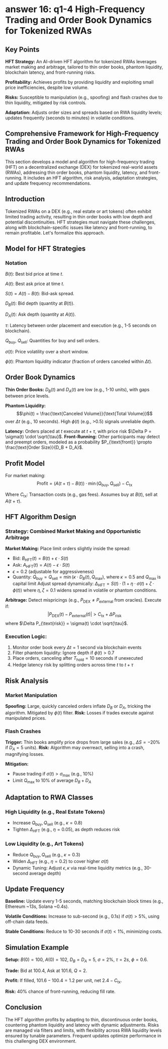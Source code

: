 # answer 16: q1-4 High-Frequency Trading and Order Book Dynamics for Tokenized RWAs

## Key Points
**HFT Strategy:** An AI-driven HFT algorithm for tokenized RWAs leverages market making and arbitrage, tailored to thin order books, phantom liquidity, blockchain latency, and front-running risks.

**Profitability:** Achieves profits by providing liquidity and exploiting small price inefficiencies, despite low volume.

**Risks:** Susceptible to manipulation (e.g., spoofing) and flash crashes due to thin liquidity, mitigated by risk controls.

**Adaptation:** Adjusts order sizes and spreads based on RWA liquidity levels; updates frequently (seconds to minutes) in volatile conditions.

## Comprehensive Framework for High-Frequency Trading and Order Book Dynamics for Tokenized RWAs

This section develops a model and algorithm for high-frequency trading (HFT) on a decentralized exchange (DEX) for tokenized real-world assets (RWAs), addressing thin order books, phantom liquidity, latency, and front-running. It includes an HFT algorithm, risk analysis, adaptation strategies, and update frequency recommendations.

## Introduction

Tokenized RWAs on a DEX (e.g., real estate or art tokens) often exhibit limited trading activity, resulting in thin order books with low depth and potential discontinuities. HFT strategies must navigate these challenges, along with blockchain-specific issues like latency and front-running, to remain profitable. Let's formalize this approach.

## Model for HFT Strategies

### Notation
$B(t)$: Best bid price at time $t$.

$A(t)$: Best ask price at time $t$.

$S(t) = A(t) - B(t)$: Bid-ask spread.

$D_B(t)$: Bid depth (quantity at $B(t)$).

$D_A(t)$: Ask depth (quantity at $A(t)$).

$\tau$: Latency between order placement and execution (e.g., 1-5 seconds on blockchain).

$Q_{\text{buy}}$, $Q_{\text{sell}}$: Quantities for buy and sell orders.

$\sigma(t)$: Price volatility over a short window.

$\phi(t)$: Phantom liquidity indicator (fraction of orders canceled within $\Delta t$).
## Order Book Dynamics

**Thin Order Books:** $D_B(t)$ and $D_A(t)$ are low (e.g., 1-10 units), with gaps between price levels.

**Phantom Liquidity:** $$\phi(t) = \frac{\text{Canceled Volume}}{\text{Total Volume}}$$ over $\Delta t$ (e.g., 10 seconds). High $\phi(t)$ (e.g., >0.5) signals unreliable depth.

**Latency:** Orders placed at $t$ execute at $t + \tau$, with price risk $\Delta P = \sigma(t) \cdot \sqrt{\tau}$.
**Front-Running:** Other participants may detect and preempt orders, modeled as a probability $P_{\text{front}} \propto \frac{\text{Order Size}}{D_B + D_A}$.

## Profit Model

For market making: $$\text{Profit} = (A(t + \tau) - B(t)) \cdot \min(Q_{\text{buy}}, Q_{\text{sell}}) - C_{\text{tx}}$$

Where $C_{\text{tx}}$: Transaction costs (e.g., gas fees). Assumes buy at $B(t)$, sell at $A(t + \tau)$.
## HFT Algorithm Design

### Strategy: Combined Market Making and Opportunistic Arbitrage

**Market Making:**
Place limit orders slightly inside the spread:
- Bid: $B_{\text{HFT}}(t) = B(t) + \epsilon \cdot S(t)$
- Ask: $A_{\text{HFT}}(t) = A(t) - \epsilon \cdot S(t)$
- $\epsilon = 0.2$ (adjustable for aggressiveness)
- Quantity: $Q_{\text{buy}} = Q_{\text{sell}} = \min(\kappa \cdot D_B(t), Q_{\text{max}})$, where $\kappa = 0.5$ and $Q_{\text{max}}$ is capital limit
Adjust spread dynamically: $\Delta_{\text{HFT}} = S(t) \cdot (1 + \eta \cdot \sigma(t) + \zeta \cdot \phi(t))$ where $\eta, \zeta = 0.1$ widens spread in volatile or phantom conditions.

**Arbitrage:**
Detect mispricings (e.g., $P_{\text{DEX}} \neq P_{\text{external}}$ from oracles).
Execute if: $$|P_{\text{DEX}}(t) - P_{\text{external}}(t)| > C_{\text{tx}} + \Delta P_{\text{risk}}$$ where $\Delta P_{\text{risk}} = \sigma(t) \cdot \sqrt{\tau}$.
### Execution Logic:

1. Monitor order book every $\Delta t = 1$ second via blockchain events
2. Filter phantom liquidity: Ignore depth if $\phi(t) > 0.7$
3. Place orders, canceling after $T_{\text{hold}} = 10$ seconds if unexecuted
4. Hedge latency risk by splitting orders across time $t$ to $t + \tau$

## Risk Analysis
### Market Manipulation

**Spoofing:** Large, quickly canceled orders inflate $D_B$ or $D_A$, tricking the algorithm. Mitigated by $\phi(t)$ filter. **Risk:** Losses if trades execute against manipulated prices.

### Flash Crashes

**Trigger:** Thin books amplify price drops from large sales (e.g., $\Delta S = -20\%$ if $D_A = 5$ units). **Risk:** Algorithm may overreact, selling into a crash, magnifying losses.

**Mitigation:**
- Pause trading if $\sigma(t) > \sigma_{\text{max}}$ (e.g., 10%)
- Limit $Q_{\text{max}}$ to 10% of average $D_B + D_A$
## Adaptation to RWA Classes

### High Liquidity (e.g., Real Estate Tokens)

- Increase $Q_{\text{buy}}, Q_{\text{sell}}$ (e.g., $\kappa = 0.8$)
- Tighten $\Delta_{\text{HFT}}$ (e.g., $\eta = 0.05$), as depth reduces risk

### Low Liquidity (e.g., Art Tokens)

- Reduce $Q_{\text{buy}}, Q_{\text{sell}}$ (e.g., $\kappa = 0.3$)
- Widen $\Delta_{\text{HFT}}$ (e.g., $\eta = 0.2$) to cover higher $\sigma(t)$
- Dynamic Tuning: Adjust $\epsilon, \kappa$ via real-time liquidity metrics (e.g., 30-second average depth)

## Update Frequency
**Baseline:** Update every 1-5 seconds, matching blockchain block times (e.g., Ethereum ~13s, Solana ~0.4s).

**Volatile Conditions:** Increase to sub-second (e.g., 0.1s) if $\sigma(t) > 5\%$, using off-chain data feeds.

**Stable Conditions:** Reduce to 10-30 seconds if $\sigma(t) < 1\%$, minimizing costs.

## Simulation Example

**Setup:** $B(0) = 100$, $A(0) = 102$, $D_B = D_A = 5$, $\sigma = 2\%$, $\tau = 2s$, $\phi = 0.6$.

**Trade:** Bid at 100.4, Ask at 101.6, $Q = 2$.

**Profit:** If filled, $101.6 - 100.4 = 1.2$ per unit, net $2.4 - C_{\text{tx}}$.

**Risk:** 40% chance of front-running, reducing fill rate.

## Conclusion
The HFT algorithm profits by adapting to thin, discontinuous order books, countering phantom liquidity and latency with dynamic adjustments. Risks are managed via filters and limits, with flexibility across RWA liquidity levels ensured by tunable parameters. Frequent updates optimize performance in this challenging DEX environment.